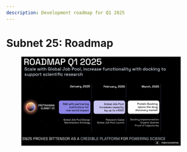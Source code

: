 ```yaml
---
description: Development roadmap for Q1 2025
---
```


# Subnet 25: Roadmap

<figure><img src="../../.gitbook/assets/Screenshot 2025-03-05 at 18.06.02.png" alt=""><figcaption></figcaption></figure>
